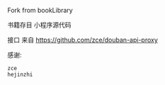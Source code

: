 Fork from bookLibrary

书籍存目 小程序源代码

接口 来自 https://github.com/zce/douban-api-proxy

感谢:

    zce
    hejinzhi

